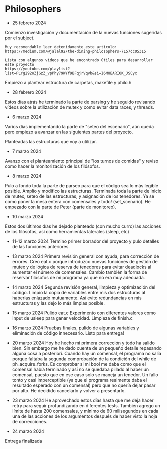 # Philosophers

- 25 febrero 2024

Comienzo investigación y documentación de la nuevas funciones sugeridas por el subject.

	Muy recomendable leer detenidamente este artículo:
	https://medium.com/@jalal92/the-dining-philosophers-7157cc05315

	Lista con algunos vídeos que he encontrado útiles para desarrollar este proyecto
	https://youtube.com/playlist?list=PLYg292oZjGzZ_vpPhy79WYf9BFqjrVqvb&si=I6MUBARIOK_JSCyx

Empiezo a plantear estructura de carpetas, makefile y philo.h

- 28 febrero 2024

Estos días atrás he terminado la parte de parsing y he seguido revisando vídeos sobre la utilización de mutex y como evitar data races, y threads.

- 6 marzo 2024

Varios días implementando la parte de "seteo del escenario", aún queda pero empiezo a avanzar en las siguientes partes del proyecto.

Planteadas las estructuras que voy a utilizar.

- 7 marzo 2024

Avanzo con el planteamiento principal de "los turnos de comidas" y reviso como hacer la monitorización de los filósofos.

- 8 marzo 2024

Pulo a fondo toda la parte de parseo para que el código sea lo más legible posible.
Amplío y modifico las estructuras.
Terminada toda la parte de inicio de mutex, seteo de las estructuras, y asignación de los tenedores. Ya se como poner la mesa entera con comensales y todo! (set_scenario).
He empezado con la parte de Peter (parte de monitoreo).

- 10 marzo 2024

Estos dos últimos días he dejado planteado (con mucho curro) las acciones de los filósofos, así como herramientas laterales (sleep, etc)


- 11-12 marzo 2024
Termino primer borrador del proyecto y pulo detalles de las funciones anteriores.

- 13 marzo 2024
Primera revisión general con ayuda, para corrección de errores.
Creo eat.c porque introduzco nuevas funciones de gestión de mutex y de lógica de reserva de tenedores para evitar deadlocks al aumentar el número de comensales.
Cambio también la forma de reservar filósofos de mi programa ya que no era muy adecuada.

- 14 marzo 2024
Segunda revisión general, limpieza y optimización del código.
Limpio la copia de variables entre mis dos estructuras al haberlas enlazado mutuamente.
Así evito redundancias en mis estructuras y las dejo lo más limpias posible.

- 15 marzo 2024
Pulido eat.c
Experimento con diferentes valores como input de usleep para ganar velocidad.
Limpieza de finish.c

- 16 marzo 2024
Pruebas finales, pulido de algunas variables y eliminación de código innecesario.
Listo para entrega!

- 20 marzo 2024
Hoy he hecho mi primera corrección y todo ha salido bien.
Sin embargo me he dado cuenta de un pequeño detalle repasando alguna cosa a posteriori.
Cuando hay un comensal, el programa no salía porque faltaba la segunda comprobación de la condición del while de ph_acquire_forks.
Es comprobar si mi bool me daba como que el comensal había terminado y así no se quedaba pillado al haber un comensal, puesto que en ese caso solo se maneja un tenedor. Un fallo tonto y casi imperceptible (ya que el programa realmente daba el resultado esperado con un comensal) pero que no quería dejar pasar por alto.
He decidido cancelarlo y volver a presentarlo.

- 23 marzo 2024
He aprovechado estos días hasta que me deja hacer retry para seguir profundizando en diferentes tests. 
También agrego un límite de hasta 200 comensales, y mínimo de 60 milisegundos en cada una de las acciones de los argumentos después de haber visto la hoja de correcciones.

- 24 marzo 2024

Entrega finalizada
